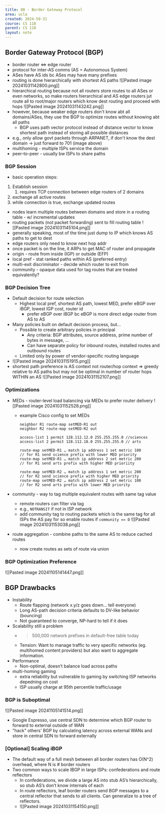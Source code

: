 ```yaml
---
title: 08 - Border Gateway Protocol
area: ucla
created: 2024-59-31
course: CS 118
parent: CS 118
layout: note
---
```

## Border Gateway Protocol (BGP)
- border router <=> edge router
- protocol for inter-AS comms (AS = Autonomous System)
- ASes have AS ids bc ASes may have many prefixes
- routing is done hierarchically with shortest AS paths ![[Pasted image 20241031142800.png]]
- hierarchical routing because not all routers store routes to all ASes or even networks, so make routers hierarchical and AS edge routers jut route all to root/major routers which know dest routing and proceed with hops ![[Pasted image 20241031143242.png]]
- however, because weaker edge routers don't know abt all domains/ASes, they use the BGP to optimize routes without knowing abt all paths
	- BGP uses path vector protocol instead of distance vector to know shortest path instead of storing all possible distances
- e.g., only allow govt packets through ARPANET, if don't know the dest domain -> just forward to 701 (image above)
- multihoming - multiple ISPs service the domain
- peer-to-peer - usually bw ISPs to share paths
### BGP Session
- basic operation steps:
1. Establish session
	1. requires TCP connection between edge routers of 2 domains
2. exchange all active routes
3. while connection is true, exchange updated routes
- nodes learn multiple routes between domains and store in a routing table - w/ incremental updates
- routing packets (not packet forwarding) sent to fill routing table
![[Pasted image 20241031145104.png]]
- generally speaking, most of the time just dump to IP which knows AS paths to get to dest
- edge routers only need to know next hop addr
- once packet is on the line, it ARPs to get MAC of router and propagate
- origin - route from inside (IGP) or outside (EFP)
- local pref - stat ranked paths within AS (preferred entry)
- multi-exit discriminator - decide which router to exit from
- community - opaque data used for tag routes that are treated equivalently?
### BGP Decision Tree
- Default decision for route selection
	- Highest local pref, shortest AS path, lowest MED, prefer eBGP over iBGP, lowest IGP cost, router id 
		- prefer eBGP over iBGP bc eBGP is more direct edge router from AS to AS
- Many policies built on default decision process, but…
	- Possible to create arbitrary policies in principal
		- Any criteria: BGP attributes, source address, prime number of bytes in message, …
		- Can have separate policy for inbound routes, installed routes and outbound routes
	- Limited only by power of vendor-specific routing language 
- ![[Pasted image 20241031151915.png]]
- shortest path preference is AS context not router/hop context => greedy relative to AS paths but may not be optimal in number of router hops WITHIN an AS ![[Pasted image 20241031152107.png]]
### Optimizations
- MEDs - router-level load balancing via MEDs to prefer router delivery ![[Pasted image 20241031152528.png]]
	- example Cisco config to set MEDs
		```
		neighbor R1 route-map setMED-R1 out  
		neighbor R2 route-map setMED-R2 out 
		
		access-list 1 permit 128.112.12.0 255.255.255.0 //sciences
		access-list 2 permit 128.112.18.0 255.255.255.0 // arts
		
		route-map setMED-R1 … match ip address 1 set metric 100 
		// for R1 send science prefix with lower MED priority
		route-map setMED-R1 … match ip address 2 set metric 200
		// for R1 send arts prefix with higher MED prioriity
		
		route-map setMED-R2 … match ip address 1 set metric 200 
		// for R2 send science prefix with higher MED priority
		route-map setMED-R2 … match ip address 2 set metric 100
		// for R2 send arts prefix with lower MED priority 
		
		```

- community - way to tag multiple equivalent routes with same tag value
	- remote routers can filter via tag
	- e.g., `NOTRANSIT` if not in ISP network
	- add community tag to routing packets which is the same tag for all ISPs the AS pay for so enable routes if `community == D` ![[Pasted image 20241031153038.png]]
- route aggregation - combine paths to the same AS to reduce cached routes
	- now create routes as sets of route via union
### BGP Optimization Preference
![[Pasted image 20241105141447.png]]

## BGP Drawbacks
- Instability
	- Route flapping (network x.y/z goes down… tell everyone)
	- Long AS-path decision criteria defaults to DV-like behavior (bouncing)
	- Not guaranteed to converge, NP-hard to tell if it does
- Scalability still a problem
	- >500,000 network prefixes in default-free table today
	- Tension: Want to manage traffic to very specific networks (eg. multihomed content providers) but also want to aggregate information.  
- Performance
	- Non-optimal, doesn’t balance load across paths 
- multi-homing gaming
	- extra reliability but vulnerable to gaming by switching ISP networks depedning on cost
	- ISP usually charge at 95th percentile traffic/usage

### BGP is Suboptimal
![[Pasted image 20241105141514.png]]
- Google Espresso, use central SDN to determine which BGP router to forward to external outside of WAN
- "hack" others' BGP by calculating latency across external WANs and store in central SDN to forward externally

### \[Optional\] Scaling iBGP
- The default way of a full mesh between all border routers has O(N^2) overhead, where N is # border routers
- Two common ways to scale IBGP in large ISPs: confederations and route reflectors
	- In confederations, we divide a large AS into stub AS’s hierarchically, so stub AS’s don’t know internals of each
	- In route reflectors, leaf border routers send BGP messages to a central reflector that sends to all clients.  Can generalize to a tree of reflectors.
	- ![[Pasted image 20241031154150.png]]

